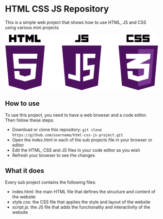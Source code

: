 # HTML CSS JS Repository

This is a simple web project that shows how to use HTML, JS and CSS using various mini projects

![Screenshot](https://raw.githubusercontent.com/sumanshekhar698/HTML_CSS_JS/main/header-logo.png)

## How to use

To use this project, you need to have a web browser and a code editor. Then follow these steps:

- Download or clone this repository: `git clone https://github.com/username/html-css-js-project.git`
- Open the index.html in each of the sub projects file in your browser or editor
- Edit the HTML, CSS and JS files in your code editor as you wish
- Refresh your browser to see the changes

## What it does

Every sub project contains the following files:

- index.html: the main HTML file that defines the structure and content of the website
- style.css: the CSS file that applies the style and layout of the website
- script.js: the JS file that adds the functionality and interactivity of the website
